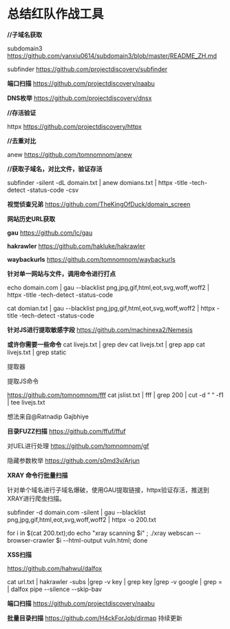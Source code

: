 # 总结红队作战工具

**//子域名获取**

subdomain3 https://github.com/yanxiu0614/subdomain3/blob/master/README_ZH.md 

subfinder  https://github.com/projectdiscovery/subfinder 

**端口扫描**
https://github.com/projectdiscovery/naabu


**DNS枚举**
https://github.com/projectdiscovery/dnsx

**//存活验证**

httpx  https://github.com/projectdiscovery/httpx  

**//去重对比**

anew   https://github.com/tomnomnom/anew  

**//获取子域名，对比文件，验证存活**

subfinder -silent -dL domain.txt | anew domians.txt | httpx -title -tech-detect -status-code  -csv  

**视觉侦查兄弟**
https://github.com/TheKingOfDuck/domain_screen



**网站历史URL获取**

**gau**   https://github.com/lc/gau  

**hakrawler** https://github.com/hakluke/hakrawler  

**waybackurls** https://github.com/tomnomnom/waybackurls



**针对单一网站与文件，调用命令进行打点**


echo domain.com  | gau  --blacklist  png,jpg,gif,html,eot,svg,woff,woff2  | httpx -title -tech-detect -status-code

cat domian.txt  | gau  --blacklist  png,jpg,gif,html,eot,svg,woff,woff2  | httpx -title -tech-detect -status-code 



**针对JS进行提取敏感字段**
https://github.com/machinexa2/Nemesis

**或许你需要一些命令**
cat livejs.txt | grep dev
cat livejs.txt | grep app
cat livejs.txt | grep static



提取器

提取JS命令

https://github.com/tomnomnom/fff
cat jslist.txt | fff | grep 200 | cut -d “ “ -f1 | tee livejs.txt

想法来自@Ratnadip Gajbhiye



**目录FUZZ扫描**
https://github.com/ffuf/ffuf




对UEL进行处理
https://github.com/tomnomnom/gf


隐藏参数枚举
https://github.com/s0md3v/Arjun

**XRAY 命令行批量扫描**

针对单个域名进行子域名爆破，使用GAU提取链接，httpx验证存活，推送到XRAY进行爬虫扫描。

subfinder -d domain.com -silent | gau  --blacklist  png,jpg,gif,html,eot,svg,woff,woff2  | httpx -o 200.txt

for i in $(cat 200.txt);do echo "xray scanning $i" ; ./xray webscan --browser-crawler  $i --html-output vuln.html; done



**XSS扫描**

https://github.com/hahwul/dalfox

 cat url.txt | hakrawler -subs |grep -v key | grep key |grep -v google | grep = | dalfox pipe --silence --skip-bav 


**端口扫描**
https://github.com/projectdiscovery/naabu

**批量目录扫描**
https://github.com/H4ckForJob/dirmap
持续更新






